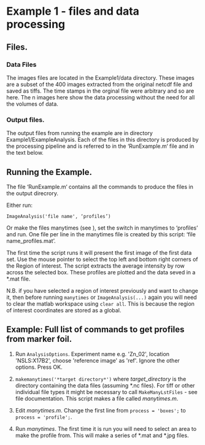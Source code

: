 # Example 1 - files and data processing


## Files.
### Data Files 
The images files are located in the Example1/data directory. 
These images are a subset of the 400 images extracted from the original netcdf file and saved as tiffs. The time stamps in the orginal file were arbitrary and so are here. 
The n images here show the data processing without the need for all the volumes of data. 

### Output files.
The output files from running the example are in directory Example1/ExampleAnalysis.
Each of the files in this directory is produced by the processing pipeline and is referred to in the ‘RunExample.m‘ file and in the text below. 


## Running the Example.

The file ‘RunExample.m‘ contains all the commands to produce the files in the output direcrory. 




Either run:
```
ImageAnalysis('file name', ‘profiles’) 
```
Or make the files manytimes (see ), set the switch in manytimes to ‘profiles’ and run. One file per line in the manytimes file is created by this script: ‘file name_profiles.mat’. 

The first time the script runs it will present the first image of the first data set. Use the mouse pointer to select the top left and bottom right corners of the Region of interest. The script extracts the average intensity by row across the selected box. These profiles are plotted and the data seved in a \*.mat file.

N.B. if you have selected a region of interest previously and want to change it, then before running ```manytimes``` or ```ImageAnalysis(...)``` again you will need to clear the matlab workspace using ```clear all```. This is because the region of interest coordinates are stored as a global. 


## Example: Full list of commands to get profiles from marker foil.

1. Run ```AnalysisOptions```. Experiment name e.g. 'Zn_02', location 'NSLS:X17B2', choose 'reference image' as 'ref'. Ignore the other options. Press OK. 

2. ```makemanytimes('*target directory*')``` where *target_directory* is the directory containing the data files (assuming \*.nc files). For tiff or other individual file types it might be necessary to call ```MakeManyLstFiles``` - see file documentation. This script makes a file called *manytimes.m*.

3. Edit *manytimes.m*. Change the first line from ```process = 'boxes';``` to ```process = 'profile';```. 

4. Run *manytimes*. The first time it is run you will need to select an area to make the profile from. This will make a series of *.mat and *.jpg files. 
